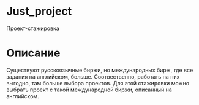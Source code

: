 # Just_project
 Проект-стажировка

# Описание
Существуют русскоязычные биржи, но международных бирж, где все задания на английском, больше. Соотвественно, работать на них выгодно, там больше выбора проектов. Для этой стажировки можно выбрать проект с такой международной биржи, описанный на английском.